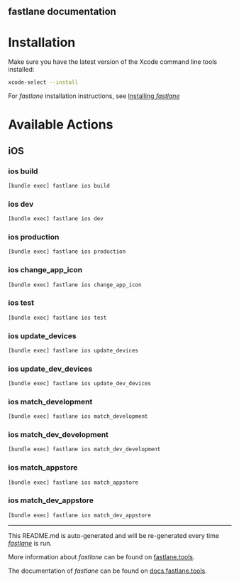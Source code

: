 fastlane documentation
----

# Installation

Make sure you have the latest version of the Xcode command line tools installed:

```sh
xcode-select --install
```

For _fastlane_ installation instructions, see [Installing _fastlane_](https://docs.fastlane.tools/#installing-fastlane)

# Available Actions

## iOS

### ios build

```sh
[bundle exec] fastlane ios build
```



### ios dev

```sh
[bundle exec] fastlane ios dev
```



### ios production

```sh
[bundle exec] fastlane ios production
```



### ios change_app_icon

```sh
[bundle exec] fastlane ios change_app_icon
```



### ios test

```sh
[bundle exec] fastlane ios test
```



### ios update_devices

```sh
[bundle exec] fastlane ios update_devices
```



### ios update_dev_devices

```sh
[bundle exec] fastlane ios update_dev_devices
```



### ios match_development

```sh
[bundle exec] fastlane ios match_development
```



### ios match_dev_development

```sh
[bundle exec] fastlane ios match_dev_development
```



### ios match_appstore

```sh
[bundle exec] fastlane ios match_appstore
```



### ios match_dev_appstore

```sh
[bundle exec] fastlane ios match_dev_appstore
```



----

This README.md is auto-generated and will be re-generated every time [_fastlane_](https://fastlane.tools) is run.

More information about _fastlane_ can be found on [fastlane.tools](https://fastlane.tools).

The documentation of _fastlane_ can be found on [docs.fastlane.tools](https://docs.fastlane.tools).
